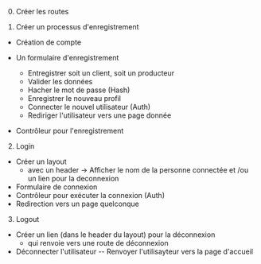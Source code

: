 0.  Créer les routes

1. Créer un processus d'enregistrement
 - Création de compte

- Un formulaire d'enregistrement
    - Entregistrer soit un client, soit un producteur
    - Valider les données
    - Hacher le mot de passe (Hash)
    - Enregistrer le nouveau profil
    - Connecter le nouvel utilisateur (Auth)
    - Rediriger l'utilisateur vers une page donnée
- Contrôleur pour  l'enregistrement

2. Login

- Créer un layout
    - avec un header -> Afficher le nom de la personne connectée et /ou un lien pour la deconnexion
- Formulaire de connexion
- Contrôleur pour exécuter la connexion (Auth)
- Redirection vers un page quelconque

3. Logout

- Créer un lien (dans le header du layout) pour la déconnexion
    - qui renvoie vers une route de déconnexion
- Déconnecter l'utilisateur
-- Renvoyer l'utilisayteur vers la page d'accueil
